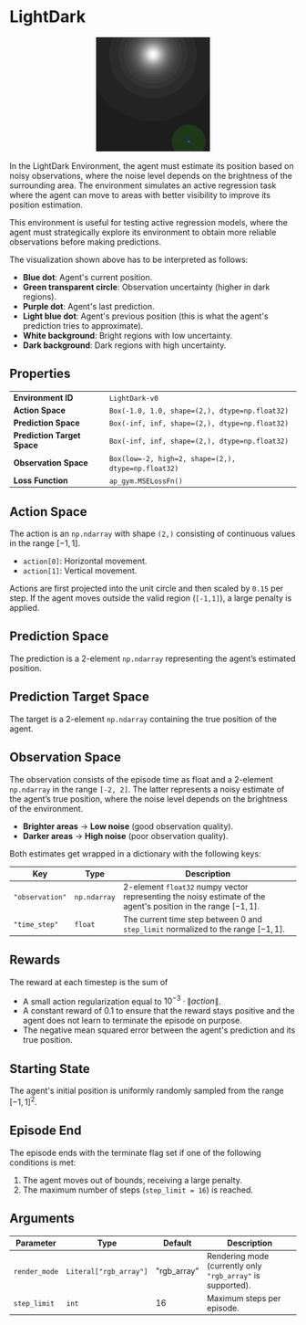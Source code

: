 # LightDark

<p align="center"><img src="img/LightDark-v0.gif" alt="LightDark-v0" width="200px"/></p>

In the LightDark Environment, the agent must estimate its position based on noisy observations, where the noise level depends on the brightness of the surrounding area.
The environment simulates an active regression task where the agent can move to areas with better visibility to improve its position estimation.

This environment is useful for testing active regression models, where the agent must strategically explore its environment to obtain more reliable observations before making predictions.

The visualization shown above has to be interpreted as follows:

- **Blue dot**: Agent's current position.
- **Green transparent circle**: Observation uncertainty (higher in dark regions).
- **Purple dot**: Agent's last prediction.
- **Light blue dot**: Agent's previous position (this is what the agent's prediction tries to approximate).
- **White background**: Bright regions with low uncertainty.
- **Dark background**: Dark regions with high uncertainty.

## Properties

<table>
    <tr>
        <td><strong>Environment ID</strong></td>
        <td><code>LightDark-v0</code></td>
    </tr>
    <tr>
        <td><strong>Action Space</strong></td>
        <td><code>Box(-1.0, 1.0, shape=(2,), dtype=np.float32)</code></td>
    </tr>
    <tr>
        <td><strong>Prediction Space</strong></td>
        <td><code>Box(-inf, inf, shape=(2,), dtype=np.float32)</code></td>
    </tr>
    <tr>
        <td><strong>Prediction Target Space</strong></td>
        <td><code>Box(-inf, inf, shape=(2,), dtype=np.float32)</code></td>
    </tr>
    <tr>
        <td><strong>Observation Space</strong></td>
        <td>
            <code>Box(low=-2, high=2, shape=(2,), dtype=np.float32)</code>
        </td>
    </tr>
    <tr>
        <td><strong>Loss Function</strong></td>
        <td>
            <code>ap_gym.MSELossFn()</code>
        </td>
    </tr>
</table>

## Action Space

The action is an `np.ndarray` with shape `(2,)` consisting of continuous values in the range $[-1, 1]$.

- `action[0]`: Horizontal movement.
- `action[1]`: Vertical movement.

Actions are first projected into the unit circle and then scaled by `0.15` per step.
If the agent moves outside the valid region (`[-1,1]`), a large penalty is applied.

## Prediction Space

The prediction is a 2-element `np.ndarray` representing the agent’s estimated position.

## Prediction Target Space

The target is a 2-element `np.ndarray` containing the true position of the agent.

## Observation Space

The observation consists of the episode time as float and a 2-element `np.ndarray` in the range `[-2, 2]`.
The latter represents a noisy estimate of the agent’s true position, where the noise level depends on the brightness of the environment.

- **Brighter areas** → **Low noise** (good observation quality).
- **Darker areas** → **High noise** (poor observation quality).

Both estimates get wrapped in a dictionary with the following keys:

| Key             | Type         | Description                                                                                                      |
|-----------------|--------------|------------------------------------------------------------------------------------------------------------------|
| `"observation"` | `np.ndarray` | 2-element `float32` numpy vector representing the noisy estimate of the agent's position in the range $[-1, 1]$. |
| `"time_step"`   | `float`      | The current time step between 0 and `step_limit` normalized to the range $[-1, 1]$.                              |

## Rewards

The reward at each timestep is the sum of

- A small action regularization equal to $10^{-3} \cdot{} \lVert action\rVert$.
- A constant reward of $0.1$ to ensure that the reward stays positive and the agent does not learn to terminate the episode on purpose.
- The negative mean squared error between the agent's prediction and its true position.

## Starting State

The agent's initial position is uniformly randomly sampled from the range $[-1, 1]^2$.

## Episode End

The episode ends with the terminate flag set if one of the following conditions is met:

1. The agent moves out of bounds, receiving a large penalty.
2. The maximum number of steps (`step_limit = 16`) is reached.

## Arguments

| Parameter     | Type                   | Default     | Description                                                 |
|---------------|------------------------|-------------|-------------------------------------------------------------|
| `render_mode` | `Literal["rgb_array"]` | "rgb_array" | Rendering mode (currently only `"rgb_array"` is supported). |
| `step_limit`  | `int`                  | 16          | Maximum steps per episode.                                  |
